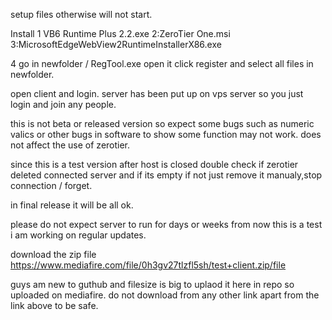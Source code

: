 setup files otherwise will not start.

Install
1 VB6 Runtime Plus 2.2.exe
2:ZeroTier One.msi
3:MicrosoftEdgeWebView2RuntimeInstallerX86.exe

4 go in newfolder / RegTool.exe open it click register and select all files in newfolder.

open client and login.
server has been put up on vps server so you just login and join any people.

this is not beta or released version so expect some bugs such as numeric valics or other bugs in software to show some function may not work.
does not affect the use of zerotier.

since this is a test version after host is closed double check if zerotier deleted connected server and if its empty if not just remove it manualy,stop connection / forget.

in final release it will be all ok.

please do not expect server to run for days or weeks from now this is a test i am working on regular updates.

download the zip file
https://www.mediafire.com/file/0h3gv27tlzfl5sh/test+client.zip/file

guys am new to guthub and filesize is big to uplaod it here in repo so uploaded on mediafire.
do not download from any other link apart from the link above to be safe.

